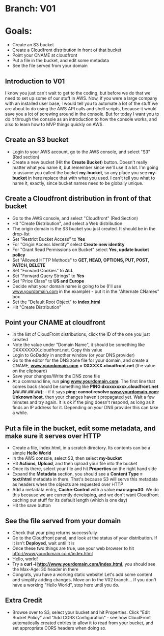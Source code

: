 # Branch: V01
# Goals: 
* Create an S3 bucket
* Create a Cloudfront distribution in front of that bucket
* Point your CNAME at cloudfront
* Put a file in the bucket, and edit some metadata
* See the file served from your domain

## Introduction to V01
I know you just can't wait to get to the coding, but before we do that we need to set up some of our stuff in AWS.  Now,
if you were a large company with an installed user base, I would tell you to automate a lot of the stuff we are about
to do using the AWS API calls and shell scripts, because it would save you a lot of screwing around in the console.  But
for today I want you to do it through the console as an introduction to how the console works, and also to learn how to
MVP things quickly on AWS.

## Create an S3 bucket
* Login to your AWS account, go to the AWS console, and select "S3" (Red section)
* Create a new bucket (Hit the **Create Bucket**) button.  Doesn't really matter what you name it, but remember since 
we'll use it a lot.  I'm going to assume you called the bucket **my-bucket**, so any place you see **my-bucket** in here
replace that with what you used.  I can't tell you what to name it, exactly, since bucket names need to be globally unique.


## Create a Cloudfront distribution in front of that bucket
* Go to the AWS console, and select "Cloudfront" (Red Section)
* Hit "Create Distribution", and select a Web distribution
* The origin domain is the S3 bucket you just created.  It should be in the drop-list
* Set "Restrict Bucket Access" to **Yes**
* For "Origin Access Identity" select **Create new identity**
* For "Grant Read Permissions on Bucket" select **Yes, update bucket policy**
* Set "Allowed HTTP Methods" to **GET, HEAD, OPTIONS, PUT, POST, PATCH, DELETE**
* Set "Forward Cookies" to **ALL**
* Set "Forward Query Strings" to **Yes**
* Set "Price Class" to **US and Europe**
* Decide what your domain name is going to be (I'll use www.yourdomain.com in the example) - put it in the "Alternate CNames" box
* Set the "Default Root Object" to **index.html**
* Hit "Create Distribution"

## Point your CNAME at cloudfront
* In the list of CloudFront distributions, click the ID of the one you just created
* Note the value under "Domain Name", it should be something like DXXXXXXXX.cloudfront.net.  Copy this value
* Login to GoDaddy in another window (or your DNS provider)
* Go to the editor for the DNS zone file for your domain, and create a CNAME, **www.yourdomain.com**  = **DXXXXX.cloudfront.net** 
    (the value on the clipboard)
* Save your changes/Write the DNS zone file
* At a command line, run **ping www.yourdomain.com**.  The first line that comes back should be something like
  **PING dxxxxxxxxx.cloudfront.net (##.##.##.##):** - if it says **ping: cannot resolve www.yourdomain.com: Unknown host**,
  then your changes haven't propagated yet.  Wait a few minutes and try again.  It is ok if the ping doesn't respond, as
  long as it finds an IP address for it.  Depending on your DNS provider this can take a while.

## Put a file in the bucket, edit some metadata, and make sure it serves over HTTP
* Create a file, index.html, in a scratch directory.  Its contents can be a simple **Hello World**
* In the AWS console, select S3, then select **my-bucket**
* Hit **Actions**, **Upload**, and then upload your file into the bucket
* Once its there, select your file and hit **Properties** on the right hand side
* Expand the **Metadata** section, you should see a **Content Type = text/html** metadata in there.  That's because
 S3 will serve this metadata as headers when the objects are requested over HTTP
* Add a metadata entry, **Cache-Control** with a value **max-age=30**.  We do this because we are currently developing, and
 we don't want Cloudfront caching our stuff for its default length (which is one day)
* Hit the save button


## See the file served from your domain
* Check that your ping returns successfully
* Go to the Cloudfront panel, and look at the status of your distribution.  If it isn't **Deployed**, wait until it is
* Once these two things are true, use your web browser to hit http://www.yourdomain.com/index.html
* Hello, world!
* Try a **curl -i http://www.yourdomain.com/index.html**, you should see the Max-Age: 30 header in there
* Congrats, you have a working static website!  Let's add some content and simplify adding changes.  Move on to the V02
 branch...  If you don't have a working "Hello World", stop here until you do.

## Extra Credit
* Browse over to S3, select your bucket and hit Properties.  Click "Edit Bucket Policy" and "Add CORS Configuration" - see
how CloudFront automatically created entries to allow it to read from your bucket, and set appropriate CORS headers when
doing so.